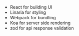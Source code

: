 - React for building UI
- Linaria for styling
- Webpack for bundling
- Koa for server side rendering
- zod for api response validation
